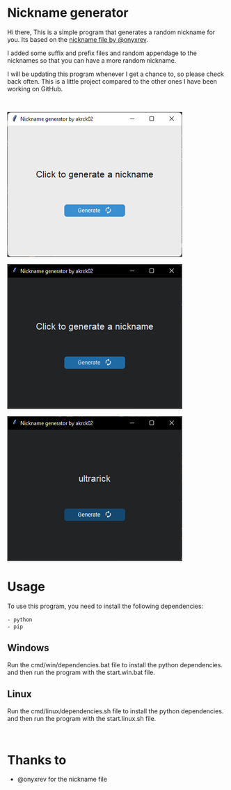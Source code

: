 # Nickname generator

Hi there, This is a simple program that generates a random nickname for you. Its based on the [nickname file by @onyxrev](https://github.com/onyxrev/common_nickname_csv/).

I added some suffix and prefix files and random appendage to the nicknames so that you can have a more random nickname.

I will be updating this program whenever I get a chance to, so please check back often. This is a little project compared to the other ones I have been working on GitHub.

<br>

![Program in light mode](./images/screenshotLight.png)

![Program in dark mode](./images/screenshotDark.png)

![Program in dark mode generating a name](./images/screenshotDark2.png)

# Usage
To use this program, you need to install the following dependencies:

    - python
    - pip


## Windows 
Run the cmd/win/dependencies.bat file to install the python dependencies.
and then run the program with the start.win.bat file.

## Linux
Run the cmd/linux/dependencies.sh file to install the python dependencies.
and then run the program with the start.linux.sh file.

<br>

# Thanks to 

-  @onyxrev for the nickname file 